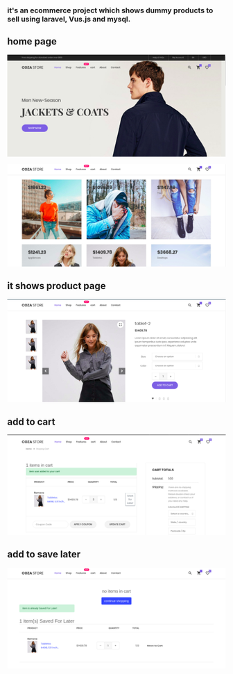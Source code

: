 

### it's an ecommerce project which shows dummy products to sell using laravel, Vus.js and mysql.

## home page
![](screen1.png)



![](screen2.png)

## it shows product page 

![](screen3.png)

## add to cart

![](screen4.png)

## add to save later

![](screen5.png)
